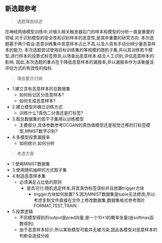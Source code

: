 ## 新选题参考

> 选题理由综述

在神经网络模型训练中,对植入相关触发器后门的样本和模型的分析一直是重要的领域.对于识别模型的安全性和识别样本的恶意性,是其中重要的研究方向.
本次选题基于两个假设:恶意训练集中恶意样本占比不高,以及人具有手动分辨少量恶意样本的能力.
本次选题尝试使用目标训练集的等规模的随机子集,并以其训练若干模型,进行样本的投票式标签预测,以筛查出恶意样本.结合人工识别,评估恶意样本的影响.
因此,本次选题的重点在于降低恶意样本的漏报率,并以漏报率作为该衡量该评估方式的有效性的指标.

> 理由要点归纳
- 1.建立含有恶意样本的总数据集
    - 如何标记区分恶意样本?
    - 如何生成恶意样本?
- 2.建立模型并确立训练方式
    - 训练什么?真伪二分类还是打标签?
- 3.取总数据集的若干子集用以训练模型
    - 主要部分,具体参数参考DCGAN的真伪值模型还是视觉迁移的打标签模型,MNIST数字识别?
- 4.多模型投票漏报率
    - 如何统计,如何分析

> 考虑方案
- 1.使用MNIST数据集
- 3.使用随机抽样的方式取子集
- 4.制造恶意样本集
  - 必须满足占比低的原则
    - 是否可行:随机选定样本,将其真伪标签误标并且放置trigger方块
      - trigger方块如何放置?
      5.因为MNIST数据集是tuple无法修改,所以考虑复制文件直接在文件上修改数据集,数据集格式参考图片FORMAT,TEST,TRAIN 
- 5.投票逻辑
  - 不同模型得到的output是pred向量,是一个10*1的概率张量(由softmax函数得到)
  - 由于恶意样本较少,所以某些模型可能并无被污染,因此各模型对恶意样本的判断会造成分歧